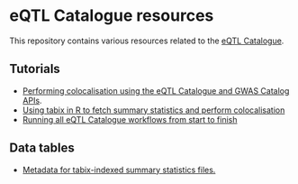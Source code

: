 # eQTL Catalogue resources
This repository contains various resources related to the [eQTL Catalogue](https://www.ebi.ac.uk/eqtl/).

## Tutorials
 * [Performing colocalisation using the eQTL Catalogue and GWAS Catalog APIs](http://htmlpreview.github.io/?https://github.com/eQTL-Catalogue/eQTL-Catalogue-resources/blob/master/tutorials/eQTL_API_usecase.html). 
 * [Using tabix in R to fetch summary statistics and perform colocalisation](http://htmlpreview.github.io/?https://github.com/kauralasoo/eQTL-Catalogue-resources/blob/master/tutorials/tabix_use_case.html)
 * [Running all eQTL Catalogue workflows from start to finish](tutorials/workflow_execution.md)

## Data tables
 * [Metadata for tabix-indexed summary statistics files.](https://github.com/eQTL-Catalogue/eQTL-Catalogue-resources/blob/master/tabix/tabix_ftp_paths.tsv)
